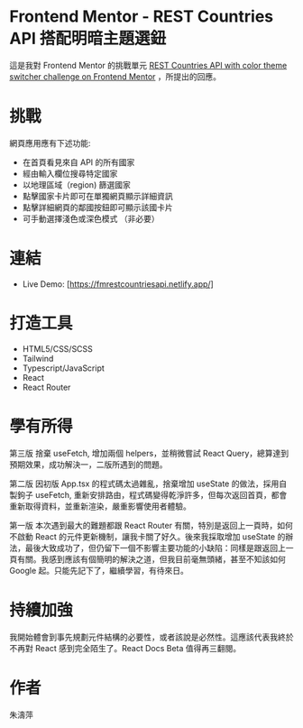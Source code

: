 # Frontend Mentor - REST Countries API 搭配明暗主題選鈕

這是我對 Frontend Mentor 的挑戰單元 [REST Countries API with color theme switcher challenge on Frontend Mentor](https://www.frontendmentor.io/challenges/rest-countries-api-with-color-theme-switcher-5cacc469fec04111f7b848ca)
，所提出的回應。

# 挑戰

網頁應用應有下述功能:

- 在首頁看見來自 API 的所有國家
- 經由輸入欄位搜尋特定國家
- 以地理區域（region) 篩選國家
- 點擊國家卡片即可在單獨網頁顯示詳細資訊
- 點擊詳細網頁的鄰國按鈕即可顯示該國卡片
- 可手動選擇淺色或深色模式 （非必要）

# 連結

- Live Demo: [https://fmrestcountriesapi.netlify.app/]

# 打造工具

- HTML5/CSS/SCSS
- Tailwind
- Typescript/JavaScript
- React
- React Router

# 學有所得

第三版 捨棄 useFetch, 增加兩個 helpers，並稍微嘗試 React Query，總算達到預期效果，成功解決一，二版所遇到的問題。

第二版 因初版 App.tsx 的程式碼太過雜亂，捨棄增加 useState 的做法，採用自製鉤子 useFetch, 重新安排路由，程式碼變得乾淨許多，但每次返回首頁，都會重新取得資料，並重新渲染，嚴重影響使用者體驗。

第一版 本次遇到最大的難題都跟 React Router 有關，特別是返回上一頁時，如何不啟動 React 的元件更新機制，讓我卡關了好久。後來我採取增加 useState 的辦法，最後大致成功了，但仍留下一個不影響主要功能的小缺陷：同樣是跟返回上一頁有關。我感到應該有個簡明的解決之道，但我目前毫無頭緒，甚至不知該如何 Google 起。只能先記下了，繼續學習，有待來日。

# 持續加強

我開始體會到事先規劃元件結構的必要性，或者該說是必然性。這應該代表我終於不再對 React 感到完全陌生了。React Docs Beta 值得再三翻閱。

# 作者

朱濤萍

